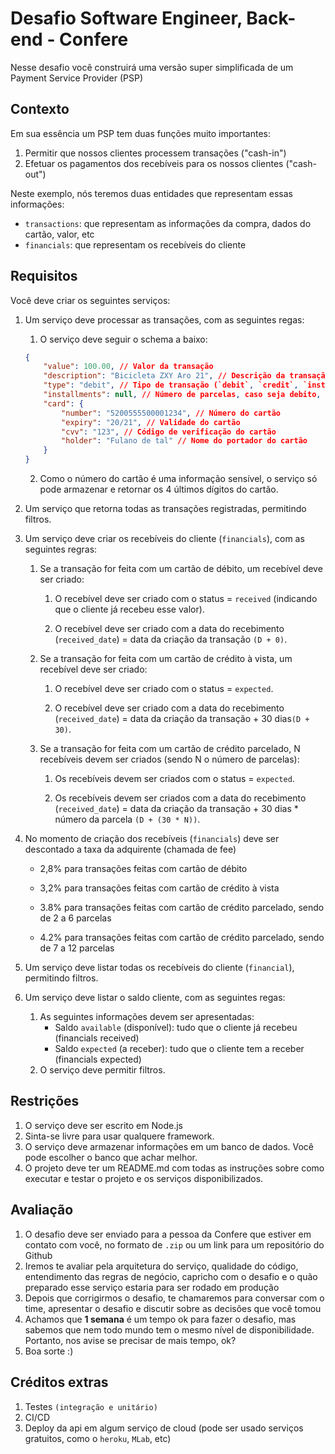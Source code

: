 # Desafio Software Engineer, Back-end - Confere

Nesse desafio você construirá uma versão super simplificada de um Payment Service Provider (PSP)

## Contexto

Em sua essência um PSP tem duas funções muito importantes:

1.  Permitir que nossos clientes processem transações ("cash-in")
2.  Efetuar os pagamentos dos recebíveis para os nossos clientes ("cash-out")

Neste exemplo, nós teremos duas entidades que representam essas informações:	
-   `transactions`: que representam as informações da compra, dados do cartão, valor, etc
-   `financials`: que representam os recebíveis do cliente 
## Requisitos

Você deve criar os seguintes serviços:
1.  Um serviço deve processar as transações, com as seguintes regas:
	1. O serviço deve seguir o schema a baixo:
	```json
	{
		"value": 100.00, // Valor da transação
		"description": "Bicicleta ZXY Aro 21", // Descrição da transação
		"type": "debit", // Tipo de transação (`debit`, `credit`, `installment_credit`)
		"installments": null, // Número de parcelas, caso seja debito, passar `null`
		"card": {
			"number": "5200555500001234", // Número do cartão
			"expiry": "20/21", // Validade do cartão
			"cvv": "123", // Código de verificação do cartão
			"holder": "Fulano de tal" // Nome do portador do cartão
		}
	}
	```
	2. Como o número do cartão é uma informação sensível, o serviço só pode armazenar e retornar os 4 últimos dígitos do cartão.
2.  Um serviço que retorna todas as transações registradas, permitindo filtros. 
3.  Um serviço deve criar os recebíveis do cliente (`financials`), com as seguintes regras:

	1. Se a transação for feita com um cartão de débito, um recebível deve ser criado:

		1. O recebível deve ser criado com o status = `received` (indicando que o cliente já recebeu esse valor).

		2. O recebível deve ser criado com a data do recebimento (`received_date`) = data da criação da transação `(D + 0)`.

	2. Se a transação for feita com um cartão de crédito à vista, um recebível deve ser criado:

		1. O recebível deve ser criado com o status = `expected`.

		2. O recebível deve ser criado com a data do recebimento (`received_date`) = data da criação da transação + 30 dias`(D + 30)`.

	3. Se a transação for feita com um cartão de crédito parcelado, N recebíveis devem ser criados (sendo N o número de parcelas):

		1. Os recebíveis devem ser criados com o status = `expected`.

		2. Os recebíveis devem ser criados com a data do recebimento (`received_date`) = data da criação da transação + 30 dias * número da parcela `(D + (30 * N))`.

4. No momento de criação dos recebíveis (`financials`) deve ser descontado a taxa da adquirente (chamada de fee)

	* 2,8% para transações feitas com cartão de débito

	* 3,2% para transações feitas com cartão de crédito à vista

	* 3.8% para transações feitas com cartão de crédito parcelado, sendo de 2 a 6 parcelas

	* 4.2% para transações feitas com cartão de crédito parcelado, sendo de 7 a 12 parcelas

5.  Um serviço deve listar todas os recebíveis do cliente (`financial`), permitindo filtros.
6.  Um serviço deve listar o saldo cliente, com as seguintes regas:
	1.  As seguintes informações devem ser apresentadas:
		* Saldo `available` (disponível): tudo que o cliente já recebeu (financials received)
		* Saldo `expected` (a receber): tudo que o cliente tem a receber (financials expected)
	2. O serviço deve permitir filtros.

## Restrições

1.  O serviço deve ser escrito em Node.js
2.  Sinta-se livre para usar qualquere framework.
3.  O serviço deve armazenar informações em um banco de dados. Você pode escolher o banco que achar melhor.
4.  O projeto deve ter um README.md com todas as instruções sobre como executar e testar o projeto e os serviços disponibilizados.

## Avaliação

1.  O desafio deve ser enviado para a pessoa da Confere que estiver em contato com você, no formato de  `.zip`  ou um link para um repositório do Github
2.  Iremos te avaliar pela arquitetura do serviço, qualidade do código, entendimento das regras de negócio, capricho com o desafio e o quão preparado esse serviço estaria para ser rodado em produção
3.  Depois que corrigirmos o desafio, te chamaremos para conversar com o time, apresentar o desafio e discutir sobre as decisões que você tomou
4.  Achamos que  **1 semana**  é um tempo ok para fazer o desafio, mas sabemos que nem todo mundo tem o mesmo nível de disponibilidade. Portanto, nos avise se precisar de mais tempo, ok?
5.  Boa sorte :)

## Créditos extras

1. Testes `(integração e unitário)`
2. CI/CD
3. Deploy da api em algum serviço de cloud (pode ser usado serviços gratuitos, como o `heroku`, `MLab`, etc)